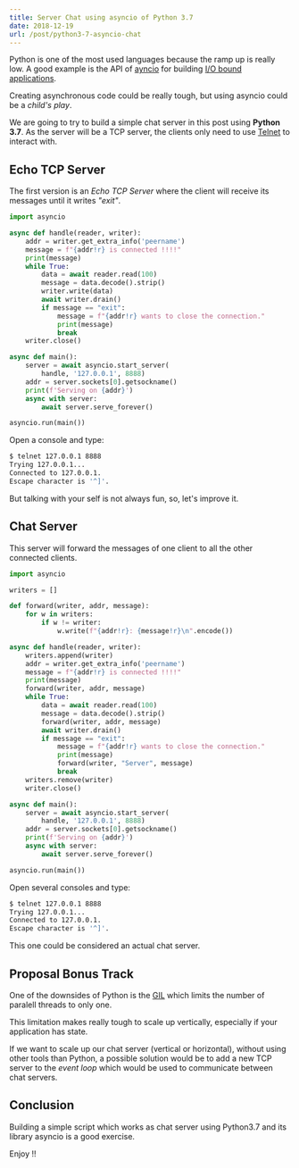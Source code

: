 ```yaml
---
title: Server Chat using asyncio of Python 3.7
date: 2018-12-19
url: /post/python3-7-asyncio-chat
---
```


Python is one of the most used languages because the ramp up is really low. A good example is the API of [ayncio](https://docs.python.org/3/library/asyncio-stream.html) for building [I/O bound applications](https://en.wikipedia.org/wiki/I/O_bound).

Creating asynchronous code could be really tough, but using asyncio could be a *child's play*.

We are going to try to build a simple chat server in this post using **Python 3.7**. As the server will be a TCP server, the clients only need to use [Telnet](https://es.wikipedia.org/wiki/Telnet) to interact with.


## Echo TCP Server

The first version is an *Echo TCP Server* where the client will receive its messages until it writes *"exit"*.

```python
import asyncio

async def handle(reader, writer):
    addr = writer.get_extra_info('peername')
    message = f"{addr!r} is connected !!!!"
    print(message)
    while True:
        data = await reader.read(100)
        message = data.decode().strip()
        writer.write(data)
        await writer.drain()
        if message == "exit":
            message = f"{addr!r} wants to close the connection."
            print(message)
            break
    writer.close()

async def main():
    server = await asyncio.start_server(
        handle, '127.0.0.1', 8888)
    addr = server.sockets[0].getsockname()
    print(f'Serving on {addr}')
    async with server:
        await server.serve_forever()

asyncio.run(main())
```

Open a console and type:

```bash
$ telnet 127.0.0.1 8888
Trying 127.0.0.1...
Connected to 127.0.0.1.
Escape character is '^]'.
```

But talking with your self is not always fun, so, let's improve it.



## Chat Server

This server will forward the messages of one client to all the other connected clients.

```python
import asyncio

writers = []

def forward(writer, addr, message):
    for w in writers:
        if w != writer:
            w.write(f"{addr!r}: {message!r}\n".encode())

async def handle(reader, writer):
    writers.append(writer)
    addr = writer.get_extra_info('peername')
    message = f"{addr!r} is connected !!!!"
    print(message)
    forward(writer, addr, message)
    while True:
        data = await reader.read(100)
        message = data.decode().strip()
        forward(writer, addr, message)
        await writer.drain()
        if message == "exit":
            message = f"{addr!r} wants to close the connection."
            print(message)
            forward(writer, "Server", message)
            break
    writers.remove(writer)
    writer.close()

async def main():
    server = await asyncio.start_server(
        handle, '127.0.0.1', 8888)
    addr = server.sockets[0].getsockname()
    print(f'Serving on {addr}')
    async with server:
        await server.serve_forever()

asyncio.run(main())
```


Open several consoles and type:

```bash
$ telnet 127.0.0.1 8888
Trying 127.0.0.1...
Connected to 127.0.0.1.
Escape character is '^]'.
```

This one could be considered an actual chat server.

## Proposal Bonus Track

One of the downsides of Python is the [GIL](https://realpython.com/python-gil/) which limits the number of paralell threads to only one.

This limitation makes really tough to scale up vertically, especially if your application has state.

If we want to scale up our chat server (vertical or horizontal), without using other tools than Python, a possible solution would be to add a new TCP server to the *event loop* which would be used to communicate between chat servers.

## Conclusion

Building a simple script which works as chat server using Python3.7 and its library asyncio is a good exercise.

Enjoy !!